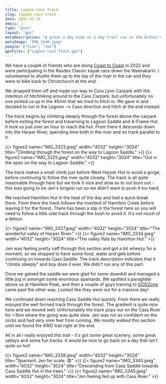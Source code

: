 ```yaml
---
title: Lagoon-Cass Track
slug: lagoon-cass-track
date: 2022-01-15
emoji: 🏃
type: "post"
layout: "gps"
metaDescription: "A great 2-day hike or 1-day trail run in the Arthur's Pass area. 37km, 7hr trip when running."
metaImage: "IMG_3340.jpeg"
people: ["Finn", "Jen"]
gpxFiles: ["Lagoon_Cass_Track.gpx"]
---
```


We have a couple of friends who are doing [Coast to Coast](https://www.coasttocoast.co.nz/) in 2022 and were participating in the Rasdex Classic kayak race down the Waimakariri. I volunteered to shuttle them up to the top of the river in the car and they were to bike back to Christchurch at the end.

We dropped them off and made our way to Cora Lynn Carpark with the intention of hitchhiking around to the Cass Carpark, but unfortunately no one picked us up in the 45min that we tried to hitch in. We gave in and decided to run in the Lagoon --> Cass direction and hitch at the end instead.

The track begins by climbing steeply through the forest above the carpark before exiting the forest and traversing to Lagoon Saddle and A-Frame Hut. It took us just over an hour to reach the hut. From there it descends down into the Harper River, spending time both in the river and on track parallel to it.

{{< figure2 name="IMG_3323.jpeg" width="4032" height="3024" title="Climbing through the forest on the way to Lagoon Saddle." >}}
{{< figure2 name="IMG_3325.jpeg" width="4032" height="3024" title="Out in the open on the way to Lagoon Saddle." >}}

The track makes a small climb just before West Harper Hut to avoid a gorge, before continuing to follow the river quite closely. The track is all quite reasonable through here but we took it nice and slow as to not burn out - this was going to be Jen's longest run so we didn't want to push it too hard.

We reached Hamilton Hut in the heat of the day and had a quick break there. From there the track follows the riverbed of Hamilton Creek before leaving it for the forest. There has been a slip in the forest here so you will need to follow a little side track through the bush to avoid it. It's not much of a detour.

{{< figure2 name="IMG_3327.jpeg" width="4032" height="3024" title="The wonderful valley of Harper River." >}}
{{< figure2 name="IMG_3334.jpeg" width="4032" height="3024" title="The valley flats by Hamilton Hut." >}}

Jen was feeling pretty naff through this section and got a bit wheezy for a moment, so we stopped to have some food, water and gels before continuing on towards Cass Saddle. The track description indicates that it "climbs steeply" and boy does it ever. We didn't run any of this part.

Once we gained the saddle we were glad for some downhill and managed a little jog in amongst some enormous spaniards. We spotted a paraglider above us at Hamilton Peak, and then a couple of guys training to [GODZone](https://www.godzoneadventure.com/) came past the other way. Looked like they were out for a massive day!

We continued down reaching Cass Saddle Hut quickly. From there we really enjoyed the well formed track through the forest. The gradient is quite nice here and we moved well. Unfortunately the track pops out on the Cass River for >3km where the going was quite slow. Jen was not as confident on the rocks and had very sore feet from running. We mostly walked this section until we found the 4WD trail right at the end.

All in all I really enjoyed this trail - it's got some great scenery, some great valleys and some fun tracks. It would be nice to go back on a day that isn't quite so hot!

{{< figure2 name="IMG_3338.jpeg" width="4032" height="3024" title="Spaniard. Jen for scale. 😨" >}}
{{< figure2 name="IMG_3340.jpeg" width="4032" height="3024" title="Descending from Cass Saddle towards Cass Saddle Hut in the trees." >}}
{{< figure2 name="IMG_3345.jpeg" width="4032" height="3024" title="Jen feeling fed up with Cass River." >}}
